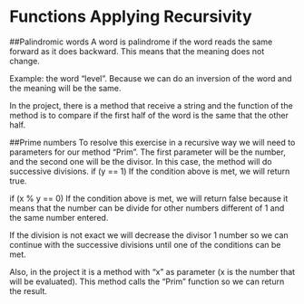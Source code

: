 # Functions Applying Recursivity

##Palindromic words
A word is palindrome if the word reads the same forward as it does backward. This means that the meaning does not change. 

Example: the word “level”. Because we can do an inversion of the word and the meaning will be the same. 

In the project, there is a method that receive a string and the function of the method is to compare if the first half of the word is the same that the other half. 

##Prime numbers
To resolve this exercise in a recursive way we will need to parameters for our method “Prim”. The first parameter will be the number, and the second one will be the divisor. In this case, the method will do successive divisions. 
if (y == 1)
If the condition above is met, we will return true. 

if (x % y == 0)
If the condition above is met, we will return false because it means that the number can be divide for other numbers different of 1 and the same number entered. 

If the division is not exact we will decrease the divisor 1 number so we can continue with the successive divisions until one of the conditions can be met. 

Also, in the project it is a method with “x” as parameter (x is the number that will be evaluated). This method calls the “Prim” function so we can return the result. 
